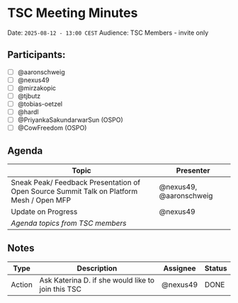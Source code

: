# TSC Meeting Minutes

Date: `2025-08-12 - 13:00 CEST`
Audience: TSC Members - invite only

## Participants:

- [ ] @aaronschweig
- [ ] @nexus49
- [ ] @mirzakopic
- [ ] @tjbutz
- [ ] @tobias-oetzel
- [ ] @hardl
- [ ] @PriyankaSakundarwarSun (OSPO)
- [ ] @CowFreedom (OSPO)

## Agenda

| Topic                                                                                    | Presenter               |
|------------------------------------------------------------------------------------------|-------------------------|
| Sneak Peak/ Feedback Presentation of Open Source Summit Talk on Platform Mesh / Open MFP | @nexus49, @aaronschweig |
| Update on Progress                                                                       | @nexus49                |
| _Agenda topics from TSC members_                                                         |                         |

## Notes

| Type   | Description                                                 | Assignee | Status |
|--------|-------------------------------------------------------------|----------|--------|
| Action | Ask Katerina D. if she would like to join this TSC          | @nexus49 | DONE   |


